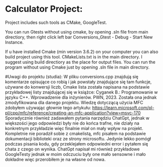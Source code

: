 # Calculator Project:
Project includes such tools as CMake, GoogleTest.

You can run Gtests without using cmake, by opening .sln file from main directiory, then right click
left bar Conversions_Gtest - Debug - Start New Instance.

If u have installed Cmake (min version 3.6.2) on your computer you can also
build project using this tool. CMakeLists.txt is in the main directory. I suggest using 
build directiory as the place for output files. You can run the program without using Cmake
just by opening .sln file in main directory.

#Uwagi do projektu (studia):
W pliku conversions.cpp znajdują się komentarze opisujące co robią i jak powstały znajdujące się tam funkcje,
używane do konwersji liczb, Cmake lista została napisana na podstawie przykładowej listy znajdującej się w książce:
Cyganek B.: Programowanie w języku C++. Wprowadzenie dla inżynierów. PWN, 2023. 
Została ona jednak zmodyfikowana dla danego projektu.
Wiedzę dotyczącą użycia MFC zdobyłem używając głownie tego artykułu:
https://learn.microsoft.com/pl-pl/cpp/mfc/reference/creating-an-mfc-application?view=msvc-170
Sporadycznie również zadawałem pytania narzędziu ChatGpt, jednak w większości jego odpowiedzi
były nie do końca trafne, nie działy na konkretnym przykładzie więc finalnie miał on mały wpływ na projekt.
Kompletnie nie poradził sobie z cmakelistą, mfc pisałem na podstawie dokumentacji biblioteki oraz ze strony
microsoftu. Jedynie lekko pomógł podczas pisania kodu, gdy przeklejałem odpowiedni error i pytałem się chata
z czego on wynika. ChatGpt napisał mi również przykładowe GoogleTesty jednak w moim odczuciu były one mało sensowne
i mało dokładne więc przerobiłem je na własne od nowa.
